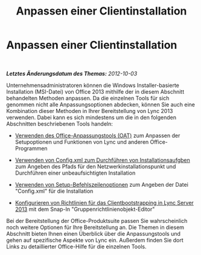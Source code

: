 ﻿---
title: Anpassen einer Clientinstallation
TOCTitle: Anpassen einer Clientinstallation
ms:assetid: 5c1a85f1-5ebb-48fb-acb7-3bf46decbf80
ms:mtpsurl: https://technet.microsoft.com/de-de/library/JJ204934(v=OCS.15)
ms:contentKeyID: 49294129
ms.date: 05/19/2016
mtps_version: v=OCS.15
ms.translationtype: HT
---

# Anpassen einer Clientinstallation

 

_**Letztes Änderungsdatum des Themas:** 2012-10-03_

Unternehmensadministratoren können die Windows Installer-basierte Installation (MSI-Datei) von Office 2013 mithilfe der in diesem Abschnitt behandelten Methoden anpassen. Da die einzelnen Tools für sich genommen nicht alle Anpassungsoptionen abdecken, können Sie auch eine Kombination dieser Methoden in Ihrer Bereitstellung von Lync 2013 verwenden. Dabei kann es sich mindestens um die in den folgenden Abschnitten beschriebenen Tools handeln:

  - [Verwenden des Office-Anpassungstools (OAT)](lync-server-2013-using-the-office-customization-tool-oct.md) zum Anpassen der Setupoptionen und Funktionen von Lync und anderen Office-Programmen

  - [Verwenden von Config.xml zum Durchführen von Installationsaufgben](lync-server-2013-using-config-xml-to-perform-installation-tasks.md) zum Angeben des Pfads für den Netzwerkinstallationspunkt und Durchführen einer unbeaufsichtigten Installation

  - [Verwenden von Setup-Befehlszeilenoptionen](lync-server-2013-using-setup-command-line-options.md) zum Angeben der Datei "Config.xml" für die Installation

  - [Konfigurieren von Richtlinien für das Clientbootstrapping in Lync Server 2013](lync-server-2013-configuring-client-bootstrapping-policies.md) mit dem Snap-In "Gruppenrichtlinienobjekt-Editor"

Bei der Bereitstellung der Office-Produktsuite passen Sie wahrscheinlich noch weitere Optionen für Ihre Bereitstellung an. Die Themen in diesem Abschnitt bieten Ihnen einen Überblick über die Anpassungstools und gehen auf spezifische Aspekte von Lync ein. Außerdem finden Sie dort Links zu detaillierter Office-Hilfe für die einzelnen Tools.

